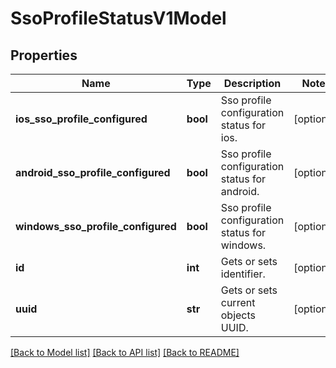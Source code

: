 # SsoProfileStatusV1Model

## Properties
Name | Type | Description | Notes
------------ | ------------- | ------------- | -------------
**ios_sso_profile_configured** | **bool** | Sso profile configuration status for ios. | [optional] 
**android_sso_profile_configured** | **bool** | Sso profile configuration status for android. | [optional] 
**windows_sso_profile_configured** | **bool** | Sso profile configuration status for windows. | [optional] 
**id** | **int** | Gets or sets identifier. | [optional] 
**uuid** | **str** | Gets or sets current objects UUID. | [optional] 

[[Back to Model list]](../README.md#documentation-for-models) [[Back to API list]](../README.md#documentation-for-api-endpoints) [[Back to README]](../README.md)


